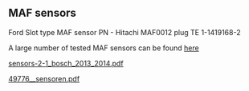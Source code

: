 ## MAF sensors 

Ford Slot type MAF sensor 
PN - Hitachi MAF0012
plug TE 1-1419168-2

A large number of tested MAF sensors can be found [here](https://rusefi.com/forum/viewtopic.php?f=4&t=1726&p=36419)

[sensors-2-1_bosch_2013_2014.pdf](OEM-Docs/Bosch/sensors-2-1_bosch_2013_2014.pdf)

[49776__sensoren.pdf](OEM-Docs/Bosch/49776__sensoren.pdf)